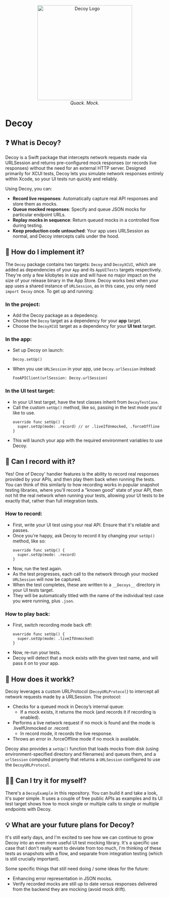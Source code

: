 <div align="center">
  <img src="https://github.com/user-attachments/assets/9515d75a-9cef-4e8e-9006-23a18df7a2b4" width="300" alt="Decoy Logo">
  <br><i>Quack. Mock.</i>
</div>

# Decoy

## ❓ What is Decoy?

Decoy is a Swift package that intercepts network requests made via URLSession and returns pre-configured mock responses (or records live responses) without the need for an external HTTP server. Designed primarily for XCUI tests, Decoy lets you simulate network responses entirely within Xcode, so your UI tests run quickly and reliably.

Using Decoy, you can:
* **Record live responses**: Automatically capture real API responses and store them as mocks.
* **Queue mocked responses**: Specify and queue JSON mocks for particular endpoint URLs.
* **Replay mocks in sequence**: Return queued mocks in a controlled flow during testing.
* **Keep production code untouched**: Your app uses URLSession as normal, and Decoy intercepts calls under the hood.

## 🧱 How do I implement it?

The `Decoy` package contains two targets: `Decoy` and `DecoyXCUI`, which are added as dependencies of your `App` and its `AppUITests` targets respectively. They're only a few kilobytes in size and will have no major impact on the size of your release binary in the App Store. Decoy works best when your app uses a shared instance of `URLSession`, as in this case, you only need `import Decoy` once. To get up and running:

### In the project:
* Add the Decoy package as a depedency.
* Choose the `Decoy` target as a dependency for your **app** target.
* Choose the `DecoyXCUI` target as a dependency for your **UI test** target.

### In the app:
* Set up Decoy on launch:
  ```
  Decoy.setUp()
  ```
* When you use `URLSession` in your app, use `Decoy.urlSession` instead:
  ```
  FooAPIClient(urlSession: Decoy.urlSession)
  ```

### In the UI test target:
* In your UI test target, have the test classes inherit from `DecoyTestCase`.
* Call the custom `setUp()` method, like so, passing in the test mode you'd like to use.
  ```
  override func setUp() {
    super.setUp(mode: .record) // or .liveIfUnmocked, .forceOffline
  }
  ```
* This will launch your app with the required environment variables to use Decoy.

## 🔴 Can I record with it?

Yes! One of Decoy' handier features is the ability to record real responses provided by your APIs, and then play them back when running the tests. You can think of this similarly to how recording works in popular snapshot testing libraries, where you'll record a "known good" state of your API, then not hit the real network when running your tests, allowing your UI tests to be exactly that, rather than full integration tests.

### How to record:
* First, write your UI test using your real API. Ensure that it's reliable and passes.
* Once you're happy, ask Decoy to record it by changing your `setUp()` method, like so:
  ```
  override func setUp() {
    super.setUp(mode: .record)
  }
  ```
* Now, run the test again.
* As the test progresses, each call to the network through your mocked `URLSession` will now be captured.
* When the test completes, these are written to a `__Decoys__` directory in your UI tests target.
* They will be automatically titled with the name of the individual test case you were running, plus `.json`.

### How to play back:
* First, switch recording mode back off:
  ```
  override func setUp() {
    super.setUp(mode: .liveIfUnmocked)
  }
  ```
* Now, re-run your tests.
* Decoy will detect that a mock exists with the given test name, and will pass it on to your app.

## 🔨 How does it workk?

Decoy leverages a custom URLProtocol (`DecoyURLProtocol`) to intercept all network requests made by a URLSession. The protocol:
* Checks for a queued mock in Decoy’s internal queue:
  * If a mock exists, it returns the mock (and records it if recording is enabled).
* Performs a live network request if no mock is found and the mode is .liveIfUnmocked or .record:
  * In record mode, it records the live response.
* Throws an error in .forceOffline mode if no mock is available.

Decoy also provides a `setUp()` function that loads mocks from disk (using environment-specified directory and filenames) and queues them, and a `urlSession` computed property that returns a `URLSession` configured to use the `DecoyURLProtocol`.

## 👩‍💻 Can I try it for myself?

There's a `DecoyExample` in this repository. You can build it and take a look, it's super simple. It uses a couple of free public APIs as examples and its UI test target shows how to mock single or multiple calls to single or multiple endpoints with Decoy.

## 💡 What are your future plans for Decoy?

It's still early days, and I'm excited to see how we can continue to grow Decoy into an even more useful UI test mocking library. It's a specific use case that I don't really want to deviate from too much, I'm thinking of these tests as snapshots with a flow, and separate from integration testing (which is still crucially important).

Some specific things that still need doing / some ideas for the future:
* Enhancing error representation in JSON mocks.
* Verify recorded mocks are still up to date versus responses delivered from the backend they are mocking (avoid mock drift).
